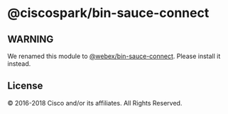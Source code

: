 # @ciscospark/bin-sauce-connect

## WARNING

We renamed this module to [@webex/bin-sauce-connect](https://www.npmjs.com/package/@webex/bin-sauce-connect). Please install it instead.

## License

© 2016-2018 Cisco and/or its affiliates. All Rights Reserved.
